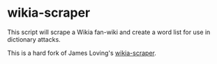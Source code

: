 # wikia-scraper
This script will scrape a Wikia fan-wiki and create a word list for use in dictionary attacks.

This is a hard fork of James Loving's [wikia-scraper](https://github.com/jameshloving/wikia-scraper).
